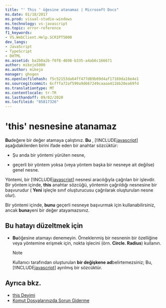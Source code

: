 ```yaml
---
title: "' This ' öğesine atanamaz | Microsoft Docs"
ms.date: 01/18/2017
ms.prod: visual-studio-windows
ms.technology: vs-javascript
ms.topic: error-reference
f1_keywords:
- VS.WebClient.Help.SCRIPT5000
dev_langs:
- JavaScript
- TypeScript
- DHTML
ms.assetid: ba2b0a2b-f0f8-4698-b335-a4ab6c166671
author: mikejo5000
ms.author: mikejo
manager: ghogen
ms.openlocfilehash: f5c52153da64ff477d89b09d4af17169da18e4e1
ms.sourcegitcommit: 6cfffa72af599a9d667249caaaa411bb28ea69fd
ms.translationtype: MT
ms.contentlocale: tr-TR
ms.lasthandoff: 09/02/2020
ms.locfileid: "85817326"
---
```

# <a name="cannot-assign-to-this"></a>'this' nesnesine atanamaz
**Bu**değere bir değer atamaya çalıştınız. **Bu** , [!INCLUDE[javascript](../../javascript/includes/javascript-md.md)] aşağıdakilerden birini ifade eden bir anahtar sözcüktür:

- Şu anda bir yöntemi yürüten nesne,

- geçerli bir yöntem yoksa (veya yöntem başka bir nesneye ait değilse) genel nesne.

Yöntemi, bir [!INCLUDE[javascript](../../javascript/includes/javascript-md.md)] nesnesi aracılığıyla çağrılan bir işlevdir. Bir yöntem içinde, **this** anahtar sözcüğü, yöntemin çağrıldığı nesnesine bir başvurudur ( **Yeni** işleçle sınıf oluşturucusu çağrılarak oluşturulan nesne olur).

Bir yöntemi içinde, **bunu** geçerli nesneye başvurmak için kullanabilirsiniz, ancak **buna**yeni bir değer atayamazsınız.

## <a name="to-correct-this-error"></a>Bu hatayı düzeltmek için

- **Bu**öğesine atamayı denemeyin. Örneklenmiş bir nesnenin bir özelliğine veya yöntemine erişmek için, nokta işlecini (örn. **Circle. Radius**) kullanın.

  > [!NOTE]
  > Kullanıcı tarafından oluşturulan **bir değişkene ad**belirtemezsiniz; Bu, [!INCLUDE[javascript](../../javascript/includes/javascript-md.md)] ayrılmış bir sözcüktür.

## <a name="see-also"></a>Ayrıca bkz.

- [this Deyimi](../../javascript/reference/this-statement-javascript.md)
- [Komut Dosyalarınızda Sorun Giderme](../../javascript/advanced/troubleshooting-your-scripts-javascript.md)